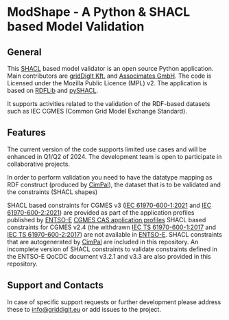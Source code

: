 # ModShape - A Python & SHACL based Model Validation

## General
This [SHACL](https://www.w3.org/TR/shacl/) based model validator is an open source Python application. Main contributors are [gridDigIt Kft.](https://www.griddigit.eu/) and [Associmates GmbH](http://www.associmates.eu/). The code is Licensed under the Mozilla Public Licence (MPL) v2.
The application is based on [RDFLib](https://github.com/RDFLib/rdflib) and [pySHACL](https://github.com/RDFLib/pySHACL).

It supports activities related to the validation of the RDF-based datasets such as IEC CGMES (Common Grid Model Exchange Standard).

## Features
The current version of the code supports limited use cases and will be enhanced in Q1/Q2 of 2024. The development team is open to participate in collaborative projects.

In order to perform validation you need to have the datatype mapping as RDF construct (produced by [CimPal](https://github.com/griddigit/CimPal)), the dataset that is to be validated and the constraints (SHACL shapes)

SHACL based constraints for CGMES v3 ([IEC 61970-600-1:2021](https://webstore.iec.ch/publication/63866) and [IEC 61970-600-2:2021](https://webstore.iec.ch/publication/63867)) are provided as part of the application profiles published by [ENTSO-E](https://www.entsoe.eu/) [CGMES CAS application profiles](https://www.entsoe.eu/Documents/CIM_documents/Grid_Model_CIM/IEC61970-600-2_CGMES_3_0_1_ApplicationProfiles.zip)
SHACL based constraints for CGMES v2.4 (the withdrawn [IEC TS 61970-600-1:2017](https://webstore.iec.ch/publication/27556) and [IEC TS 61970-600-2:2017](https://webstore.iec.ch/publication/32923)) are not available in [ENTSO-E](https://www.entsoe.eu/). SHACL constraints that are autogenerated by [CimPal](https://github.com/griddigit/CimPal) are included in this repository. An incomplete version of SHACL constraints to validate constraints defined in the ENTSO-E QoCDC document v3.2.1 and v3.3 are also provided in this repository.

## Support and Contacts
In case of specific support requests or further development please address these to info@griddigit.eu or add issues to the project.
